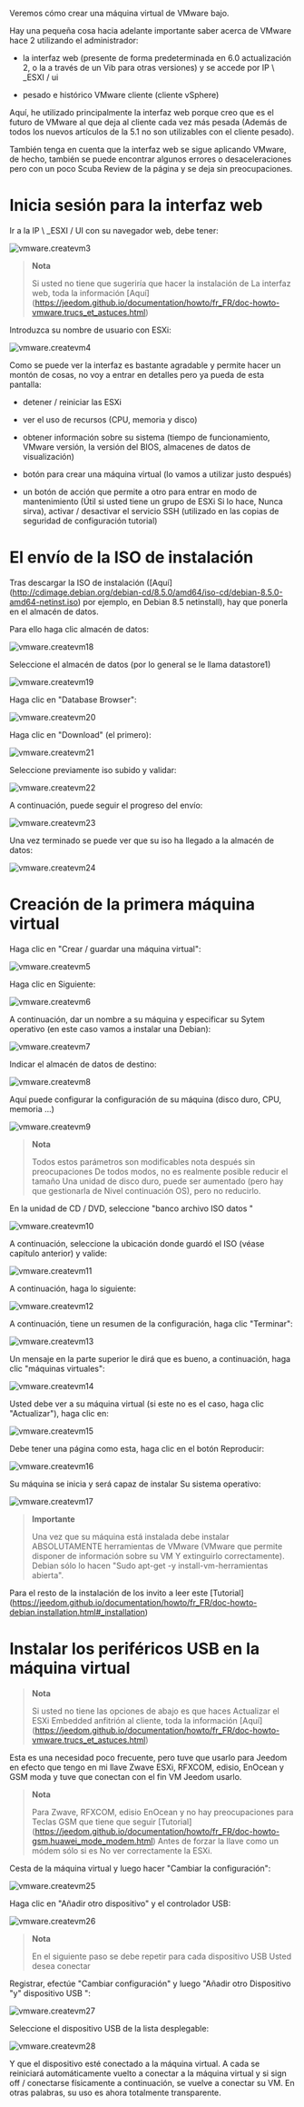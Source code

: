 Veremos cómo crear una máquina virtual de VMware bajo.

Hay una pequeña cosa hacia adelante importante saber acerca de VMware hace 2
utilizando el administrador:

-   la interfaz web (presente de forma predeterminada en 6.0 actualización 2, o la
    a través de un Vib para otras versiones) y se accede por
    IP \ _ESXI / ui

-   pesado e histórico VMware cliente (cliente vSphere)

Aquí, he utilizado principalmente la interfaz web porque creo que es
el futuro de VMware al que deja al cliente cada vez más pesada
(Además de todos los nuevos artículos de la 5.1 no son utilizables
con el cliente pesado).

También tenga en cuenta que la interfaz web se sigue aplicando
VMware, de hecho, también se puede encontrar algunos errores o
desaceleraciones pero con un poco Scuba Review de la página y se
deja sin preocupaciones.

Inicia sesión para la interfaz web
===========================

Ir a la IP \ _ESXI / UI con su navegador web, debe tener:

![vmware.createvm3](../images/vmware.createvm3.PNG)

> **Nota**
>
> Si usted no tiene que sugeriría que hacer la instalación de
> La interfaz web, toda la información
> [Aquí] (https://jeedom.github.io/documentation/howto/fr_FR/doc-howto-vmware.trucs_et_astuces.html)

Introduzca su nombre de usuario con ESXi:

![vmware.createvm4](../images/vmware.createvm4.PNG)

Como se puede ver la interfaz es bastante agradable y permite
hacer un montón de cosas, no voy a entrar en detalles pero
ya pueda de esta pantalla:

-   detener / reiniciar las ESXi

-   ver el uso de recursos (CPU, memoria y disco)

-   obtener información sobre su sistema (tiempo de funcionamiento,
    VMware versión, la versión del BIOS, almacenes de datos de visualización)

-   botón para crear una máquina virtual (lo vamos a utilizar justo después)

-   un botón de acción que permite a otro para entrar en modo de mantenimiento
    (Útil si usted tiene un grupo de ESXi Si lo hace,
    Nunca sirva), activar / desactivar el servicio SSH (utilizado
    en las copias de seguridad de configuración tutorial)

El envío de la ISO de instalación
=============================

Tras descargar la ISO de instalación
([Aquí] (http://cdimage.debian.org/debian-cd/8.5.0/amd64/iso-cd/debian-8.5.0-amd64-netinst.iso)
por ejemplo, en Debian 8.5 netinstall), hay que ponerla en
el almacén de datos.

Para ello haga clic almacén de datos:

![vmware.createvm18](../images/vmware.createvm18.PNG)

Seleccione el almacén de datos (por lo general se le llama datastore1)

![vmware.createvm19](../images/vmware.createvm19.PNG)

Haga clic en "Database Browser":

![vmware.createvm20](../images/vmware.createvm20.PNG)

Haga clic en "Download" (el primero):

![vmware.createvm21](../images/vmware.createvm21.PNG)

Seleccione previamente iso subido y validar:

![vmware.createvm22](../images/vmware.createvm22.PNG)

A continuación, puede seguir el progreso del envío:

![vmware.createvm23](../images/vmware.createvm23.PNG)

Una vez terminado se puede ver que su iso ha llegado a la
almacén de datos:

![vmware.createvm24](../images/vmware.createvm24.PNG)

Creación de la primera máquina virtual
=============================

Haga clic en "Crear / guardar una máquina virtual":

![vmware.createvm5](../images/vmware.createvm5.PNG)

Haga clic en Siguiente:

![vmware.createvm6](../images/vmware.createvm6.PNG)

A continuación, dar un nombre a su máquina y especificar su Sytem
operativo (en este caso vamos a instalar una Debian):

![vmware.createvm7](../images/vmware.createvm7.PNG)

Indicar el almacén de datos de destino:

![vmware.createvm8](../images/vmware.createvm8.PNG)

Aquí puede configurar la configuración de su máquina (disco
duro, CPU, memoria ...)

![vmware.createvm9](../images/vmware.createvm9.PNG)

> **Nota**
>
> Todos estos parámetros son modificables nota después sin preocupaciones
> De todos modos, no es realmente posible reducir el tamaño
> Una unidad de disco duro, puede ser aumentado (pero hay que gestionarla de
> Nivel continuación OS), pero no reducirlo.

En la unidad de CD / DVD, seleccione "banco archivo ISO
datos "

![vmware.createvm10](../images/vmware.createvm10.PNG)

A continuación, seleccione la ubicación donde guardó el ISO (véase
capítulo anterior) y valide:

![vmware.createvm11](../images/vmware.createvm11.PNG)

A continuación, haga lo siguiente:

![vmware.createvm12](../images/vmware.createvm12.PNG)

A continuación, tiene un resumen de la configuración, haga clic
"Terminar":

![vmware.createvm13](../images/vmware.createvm13.PNG)

Un mensaje en la parte superior le dirá que es bueno, a continuación, haga clic
"máquinas virtuales":

![vmware.createvm14](../images/vmware.createvm14.PNG)

Usted debe ver a su máquina virtual (si este no es el caso, haga clic
"Actualizar"), haga clic en:

![vmware.createvm15](../images/vmware.createvm15.PNG)

Debe tener una página como esta, haga clic en el botón Reproducir:

![vmware.createvm16](../images/vmware.createvm16.PNG)

Su máquina se inicia y será capaz de instalar
Su sistema operativo:

![vmware.createvm17](../images/vmware.createvm17.PNG)

> **Importante**
>
> Una vez que su máquina está instalada debe instalar ABSOLUTAMENTE
> herramientas de VMware (VMware que permite disponer de información sobre su VM
> Y extinguirlo correctamente). Debian sólo lo hacen
> "Sudo apt-get -y install-vm-herramientas abierta".

Para el resto de la instalación de los invito a leer este
[Tutorial] (https://jeedom.github.io/documentation/howto/fr_FR/doc-howto-debian.installation.html#_installation)

Instalar los periféricos USB en la máquina virtual
=======================================

> **Nota**
>
> Si usted no tiene las opciones de abajo es que haces
> Actualizar el ESXi Embedded anfitrión al cliente, toda la información
> [Aquí] (https://jeedom.github.io/documentation/howto/fr_FR/doc-howto-vmware.trucs_et_astuces.html)

Esta es una necesidad poco frecuente, pero tuve que usarlo para Jeedom en
efecto que tengo en mi llave Zwave ESXi, RFXCOM, edisio, EnOcean y GSM
moda y tuve que conectan con el fin VM Jeedom
usarlo.

> **Nota**
>
> Para Zwave, RFXCOM, edisio EnOcean y no hay preocupaciones para
> Teclas GSM que tiene que seguir
> [Tutorial] (https://jeedom.github.io/documentation/howto/fr_FR/doc-howto-gsm.huawei_mode_modem.html)
> Antes de forzar la llave como un módem sólo si es
> No ver correctamente la ESXi.

Cesta de la máquina virtual y luego hacer "Cambiar la configuración":

![vmware.createvm25](../images/vmware.createvm25.PNG)

Haga clic en "Añadir otro dispositivo" y el controlador USB:

![vmware.createvm26](../images/vmware.createvm26.PNG)

> **Nota**
>
> En el siguiente paso se debe repetir para cada dispositivo USB
> Usted desea conectar

Registrar, efectúe "Cambiar configuración" y luego "Añadir otro
Dispositivo "y" dispositivo USB ":

![vmware.createvm27](../images/vmware.createvm27.PNG)

Seleccione el dispositivo USB de la lista desplegable:

![vmware.createvm28](../images/vmware.createvm28.PNG)

Y que el dispositivo esté conectado a la máquina virtual. A cada
se reiniciará automáticamente vuelto a conectar a la máquina virtual y si
sign off / conectarse físicamente a continuación, se vuelve a conectar
su VM. En otras palabras, su uso es ahora totalmente
transparente.
